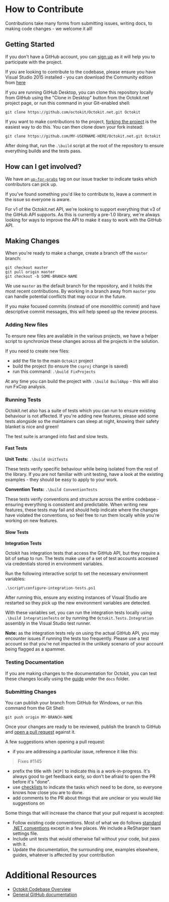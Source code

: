 # How to Contribute

Contributions take many forms from submitting issues, writing docs, to making
code changes - we welcome it all!

## Getting Started

If you don't have a GitHub account, you can [sign up](https://github.com/signup/free)
as it will help you to participate with the project.

If you are looking to contribute to the codebase, please ensure you have Visual
Studio 2015 installed - you can download the Community edition from
[here](https://www.visualstudio.com/en-us/downloads/download-visual-studio-vs.aspx)

If you are running GitHub Desktop, you can clone this repository locally from
GitHub using the "Clone in Desktop" button from the Octokit.net project page,
or run this command in your Git-enabled shell:

`git clone https://github.com/octokit/Octokit.net.git Octokit`

If you want to make contributions to the project,
[forking the project](https://help.github.com/articles/fork-a-repo) is the
easiest way to do this. You can then clone down your fork instead:

`git clone https://github.com/MY-USERNAME-HERE/Octokit.net.git Octokit`

After doing that, run the `.\build` script at the root of the repository
to ensure everything builds and the tests pass.

## How can I get involved?

We have an [`up-for-grabs`](https://github.com/octokit/octokit.net/issues/labels/up-for-grabs)
tag on our issue tracker to indicate tasks which contributors can pick up.

If you've found something you'd like to contribute to, leave a comment in the issue
so everyone is aware.

For v1 of the Octokit.net API, we're looking to support everything that v3 of the
GitHub API supports. As this is currently a pre-1.0 library, we're always looking
for ways to improve the API to make it easy to work with the GitHub API.

## Making Changes

When you're ready to make a change, create a branch off the `master` branch:

```
git checkout master
git pull origin master
git checkout -b SOME-BRANCH-NAME
```

We use `master` as the default branch for the repository, and it holds the most
recent contributions. By working in a branch away from `master` you can handle
potential conflicts that may occur in the future.

If you make focused commits (instead of one monolithic commit) and have descriptive
commit messages, this will help speed up the review process.

### Adding New files

To ensure new files are available in the various projects, we have a helper script
to synchronize these changes across all the projects in the solution.

If you need to create new files:

  - add the file to the main `Octokit` project
  - build the project (to ensure the `csproj` change is saved)
  - run this command: `.\build FixProjects`

At any time you can build the project with `.\build BuildApp` - this will also
run FxCop analysis.

### Running Tests

Octokit.net also has a suite of tests which you can run to ensure existing
behaviour is not affected. If you're adding new features, please add some
tests alongside so the maintainers can sleep at night, knowing their
safety blanket is nice and green!

The test suite is arranged into fast and slow tests.

#### Fast Tests

**Unit Tests:** `.\build UnitTests`

These tests verify specific behaviour while being isolated from the rest of the
library. If you are not familiar with unit testing, have a look at the existing
examples - they should be easy to apply to your work.

**Convention Tests:** `.\build ConventionTests`

These tests verify conventions and structure across the entire codebase -
ensuring everything is consistent and predictable. When writing new features,
these tests may fail and should help indicate where the changes have violated
the conventions, so feel free to run them locally while you're working on new
features.

#### Slow Tests

**Integration Tests**

Octokit has integration tests that access the GitHub API, but they require a
bit of setup to run. The tests make use of a set of test accounts accessed via
credentials stored in environment variables.

Run the following interactive script to set the necessary environment
variables:

`.\script\configure-integration-tests.ps1`

After running this, ensure any existing instances of Visual Studio are restarted
so they pick up the new environment variables are detected.

With these variables set, you can run the integration tests locally using
`.\build IntegrationTests` or by running the `Octokit.Tests.Integration`
assembly in the Visual Studio test runner.

**Note:** as the integration tests rely on using the actual GitHub API, you may
encounter issues if running the tests too frequently. Please use a test account
so that you're not impacted in the unlikely scenario of your account being
flagged as a spammer.

### Testing Documentation

If you are making changes to the documentation for Octokit, you can test these
changes locally using the [guide](https://github.com/octokit/octokit.net/blob/master/docs/contributing.md)
under the `docs` folder.

### Submitting Changes

You can publish your branch from GitHub for Windows, or run this command from
the Git Shell:

`git push origin MY-BRANCH-NAME`

Once your changes are ready to be reviewed, publish the branch to GitHub and
[open a pull request](https://help.github.com/articles/using-pull-requests)
against it.

A few suggestions when opening a pull request:

 - if you are addressing a particular issue, reference it like this:

>   Fixes #1145

 - prefix the title with `[WIP]` to indicate this is a work-in-progress. It's
   always good to get feedback early, so don't be afraid to open the PR before
   it's "done".
 - use [checklists](https://github.com/blog/1375-task-lists-in-gfm-issues-pulls-comments)
   to indicate the tasks which need to be done, so everyone knows how close you
   are to done.
 - add comments to the PR about things that are unclear or you would like
   suggestions on

Some things that will increase the chance that your pull request is accepted:

* Follow existing code conventions. Most of what we do follows [standard .NET
  conventions](https://github.com/dotnet/corefx/blob/master/Documentation/coding-guidelines/coding-style.md) except in a few places. We include a ReSharper team settings file.
* Include unit tests that would otherwise fail without your code, but pass with
  it.
* Update the documentation, the surrounding one, examples elsewhere, guides,
  whatever is affected by your contribution

# Additional Resources

* [Octokit Codebase Overview](https://github.com/octokit/octokit.net/blob/master/OVERVIEW.md)
* [General GitHub documentation](http://help.github.com/)
